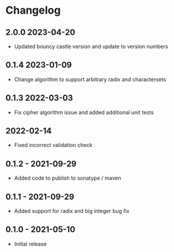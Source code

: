 # Changelog

## 2.0.0 2023-04-20
* Updated bouncy castle version and update to version numbers

## 0.1.4 2023-01-09
* Change algorithm to support arbitrary radix and charactersets

## 0.1.3 2022-03-03 
* Fix cipher algorithm issue and added additional unit tests

## 2022-02-14
* Fixed incorrect validation check

## 0.1.2 - 2021-09-29
* Added code to publish to sonatype / maven

## 0.1.1 - 2021-09-29
* Added support for radix and big integer bug fix 

## 0.1.0 - 2021-05-10
* Initial release

